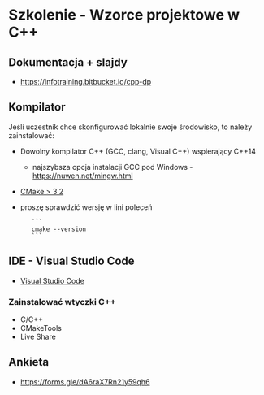 # Szkolenie - Wzorce projektowe w C++ #

## Dokumentacja + slajdy

* https://infotraining.bitbucket.io/cpp-dp

## Kompilator

Jeśli uczestnik chce skonfigurować lokalnie swoje środowisko, to należy zainstalować:
     
* Dowolny kompilator C++ (GCC, clang, Visual C++) wspierający C++14        
  * najszybsza opcja instalacji GCC pod Windows - https://nuwen.net/mingw.html 
* [CMake > 3.2](https://cmake.org/)
* proszę sprawdzić wersję w lini poleceń

         ```
         cmake --version
         ```

## IDE - Visual Studio Code

* [Visual Studio Code](https://code.visualstudio.com/)

### Zainstalować wtyczki C++

* C/C++
* CMakeTools
* Live Share

## Ankieta

* https://forms.gle/dA6raX7Rn21y59qh6
